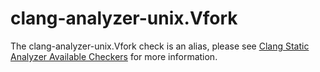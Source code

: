 # clang-analyzer-unix.Vfork

The clang-analyzer-unix.Vfork check is an alias, please see [Clang
Static Analyzer Available
Checkers](https://clang.llvm.org/docs/analyzer/checkers.html#unix-vfork)
for more information.
